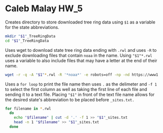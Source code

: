 # Caleb Malay HW_5

Creates directory to store downloaded tree ring data using `$1` as a variable for the state abbreviations. 
```bash
mkdir "$1"_TreeRingData
cd "$1"_TreeRingData
```

Uses wget to download state tree ring data ending with `.rwl` and uses `-R` to exclude downloading files that contain `noaa` in the name.
Using `"$1"*.rwl` uses a variable to also include files that may have a letter at the end of their name. 
```bash
wget -r -q -A "$1"*.rwl -R '*noaa*' -e robots=off -np -nd https://www1.ncdc.noaa.gov/pub/data/paleo/treering/measurements/northamerica/usa/
```

Uses a `for loop` to print the file name then uses `.` as the delimeter and `-f 1` to select the first column as well as taking the first
line of each file and sending it to a text file. Placing `"$1"` in front of the text file name allows for the desired state's abbreviation
to be placed before `_sites.txt.`
```bash
for filename in *.rwl
  do
    echo "$filename" | cut -d '.' -f 1 >> "$1"_sites.txt
    head -n 1 "$filename" >> "$1"_sites.txt
  done
```


